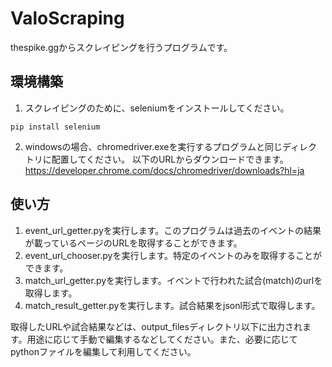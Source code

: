 # ValoScraping
thespike.ggからスクレイピングを行うプログラムです。

## 環境構築
1. スクレイピングのために、seleniumをインストールしてください。
```
pip install selenium
```
2. windowsの場合、chromedriver.exeを実行するプログラムと同じディレクトリに配置してください。
以下のURLからダウンロードできます。
https://developer.chrome.com/docs/chromedriver/downloads?hl=ja

## 使い方
1. event_url_getter.pyを実行します。このプログラムは過去のイベントの結果が載っているページのURLを取得することができます。
2. event_url_chooser.pyを実行します。特定のイベントのみを取得することができます。
3. match_url_getter.pyを実行します。イベントで行われた試合(match)のurlを取得します。
4. match_result_getter.pyを実行します。試合結果をjsonl形式で取得します。

取得したURLや試合結果などは、output_filesディレクトリ以下に出力されます。用途に応じて手動で編集するなどしてください。また、必要に応じてpythonファイルを編集して利用してください。